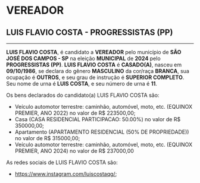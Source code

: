 # VEREADOR
## LUIS FLAVIO COSTA - PROGRESSISTAS (PP)
---
**LUIS FLAVIO COSTA**, é candidato a **VEREADOR** pelo município de **SÃO JOSÉ DOS CAMPOS - SP** na eleição **MUNICIPAL** de **2024** pelo **PROGRESSISTAS (PP)**.
**LUIS FLAVIO COSTA** é **CASADO(A)**, nasceu em **09/10/1986**, se declara do gênero **MASCULINO** da cor/raça **BRANCA**, sua ocupação é **OUTROS**, e seu grau de instrução é **SUPERIOR COMPLETO**.
Seu nome de urna é **LUIS COSTA**, e seu número de urna é **11**.

Os bens declarados do candidato(a) LUIS FLAVIO COSTA são: 
- Veículo automotor terrestre: caminhão, automóvel, moto, etc. (EQUINOX PREMIER, ANO 2022) no valor de R$ 223500,00;
- Casa (CASA RESIDENCIAL PARTICIPACAO: 50.00%) no valor de R$ 350000,00;
- Apartamento (APARTAMENTO RESIDENCIAL (50% DE PROPRIEDADE)) no valor de R$ 315000,00;
- Veículo automotor terrestre: caminhão, automóvel, moto, etc. (EQUINOX PREMIER, ANO 2024) no valor de R$ 237000,00

As redes sociais de LUIS FLAVIO COSTA são:
- https://www.instagram.com/luiscostaqg/;